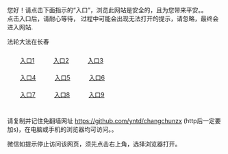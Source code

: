 您好！请点击下面指示的“入口”，浏览此网站是安全的，且为您带来平安。。 <br/>
点击入口后，请耐心等待， 过程中可能会出现无法打开的提示，请忽略，最终会进入网站. </br>

法轮大法在长春<br/>
<div style="padding:10px"><a style="margin:20px" target="_blank" href="https://d2a3tgf8sdpbkw.cloudfront.net/2Qpsp?eqrffkmv" id="ccLink1" rel="nofollow">入口1</a> <a target="_blank" style="margin:20px" href="https://d3ac74l7y5ywvp.cloudfront.net/2Qpsp?gxdxmyj" id="ccLink2" rel="nofollow">入口2</a> <a style="margin:20px" target="_blank" href="https://d3hohs637wll8x.cloudfront.net/2Qpsp?qtqitb" id="ccLink3" rel="nofollow">入口3</a></div>

<div style="padding:10px" ><a style="margin:20px" target="_blank" href="https://d2a3tgf8sdpbkw.cloudfront.net/2Qpsp?eqrffkmv" id="ccLink4" rel="nofollow">入口4</a> <a style="margin:20px" href="https://d3ac74l7y5ywvp.cloudfront.net/2Qpsp?gxdxmyj" target="_blank" id="ccLink5" rel="nofollow">入口5</a> <a style="margin:20px" href="https://d3hohs637wll8x.cloudfront.net/2Qpsp?qtqitb" target="_blank" id="ccLink6" rel="nofollow">入口6</a></div>

<div style="padding:10px"><a style="margin:20px" target="_blank" href="https://d2a3tgf8sdpbkw.cloudfront.net/2Qpsp?eqrffkmv" id="ccLink7" rel="nofollow">入口7</a> <a style="margin:20px" href="https://d3ac74l7y5ywvp.cloudfront.net/2Qpsp?gxdxmyj" target="_blank" id="ccLink8" rel="nofollow">入口8</a> <a style="margin:20px" target="_blank" href="https://d3hohs637wll8x.cloudfront.net/2Qpsp?qtqitb" id="ccLink9" rel="nofollow">入口9</a></div>

<br/>



请复制并记住免翻墙网址 https://github.com/yntd/changchunzx (http后一定要加s)，在电脑或手机的浏览器均可访问。。<br/>

微信如提示停止访问该网页，须先点击右上角，选择浏览器打开。
